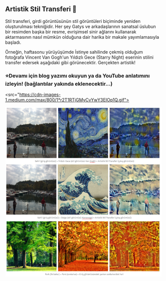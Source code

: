 
## Artistik Stil Transferi :art:

Stil transferi, girdi görüntüsünün stil  görüntüleri biçiminde yeniden oluşturulması tekniğidir. Her şey Gatys ve arkadaşlarının sanatsal üslubun bir resimden başka bir resme, evrişimsel sinir ağlarını kullanarak aktarmasının nasıl mümkün olduğuna dair harika bir makale yayımlamasıyla başladı.

Örneğin, haftasonu yürüyüşümde İstinye sahilinde çekmiş olduğum fotoğrafa Vincent Van Gogh'un Yıldızlı Gece (Starry Night) eserinin stilini transfer edersek aşağıdaki gibi görünecektir. Gerçekten artistik! 

### ⭐️Devamı için blog yazımı okuyun ya da YouTube anlatımını izleyin! (bağlantılar yakında eklenecektir...)

<src="https://cdn-images-1.medium.com/max/800/1*r2T1RTjGMyCvYwY3EIOp1Q.gif">

<img align="right" src="1github.PNG">
<img align="right" src="2github.PNG">
<img align="right" src="3github.PNG">

